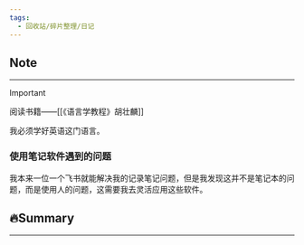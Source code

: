 ```yaml
---
tags:
  - 回收站/碎片整理/日记
---
```


## Note

---

> [!Important]
> 阅读书籍——[[《语言学教程》胡壮麟]]

我必须学好英语这门语言。

### 使用笔记软件遇到的问题

我本来一位一个飞书就能解决我的记录笔记问题，但是我发现这并不是笔记本的问题，而是使用人的问题，这需要我去灵活应用这些软件。

## 🔥Summary

---
